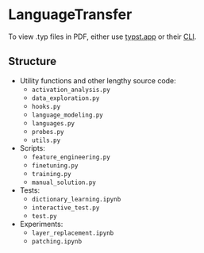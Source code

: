 # LanguageTransfer

To view .typ files in PDF, either use [typst.app](https://typst.app/) or their [CLI](https://github.com/typst/typst).

## Structure
- Utility functions and other lengthy source code:
    - `activation_analysis.py`
    - `data_exploration.py`
    - `hooks.py`
    - `language_modeling.py`
    - `languages.py`
    - `probes.py`
    - `utils.py`
- Scripts:
    - `feature_engineering.py`
    - `finetuning.py`
    - `training.py`
    - `manual_solution.py`
- Tests:
    - `dictionary_learning.ipynb`
    - `interactive_test.py`
    - `test.py`
- Experiments:
    - `layer_replacement.ipynb`
    - `patching.ipynb`
